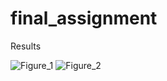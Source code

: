 # final_assignment

Results

![Figure_1](https://user-images.githubusercontent.com/107565036/200554738-39b7b803-34b3-4966-b9ee-f7187f56b0f7.png)
![Figure_2](https://user-images.githubusercontent.com/107565036/200554744-3adc7676-e573-4744-ace1-fc57ee6c2c9d.png)


